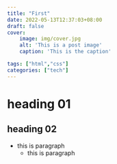 ```yaml
---
title: "First"
date: 2022-05-13T12:37:03+08:00
draft: false
cover:
    image: img/cover.jpg
    alt: 'This is a post image'
    caption: 'This is the caption'

tags: ["html","css"]
categories: ["tech"]
---
```


# heading 01
## heading 02

- this is paragraph
    - this is paragraph

